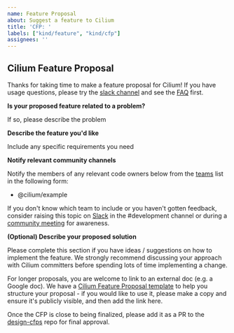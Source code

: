 ```yaml
---
name: Feature Proposal
about: Suggest a feature to Cilium
title: 'CFP: '
labels: ["kind/feature", "kind/cfp"]
assignees: ''
---
```


## Cilium Feature Proposal

Thanks for taking time to make a feature proposal for Cilium! If you have usage questions, please try the [slack channel](https://slack.cilium.io) and see the [FAQ](https://github.com/cilium/cilium/issues?utf8=%E2%9C%93&q=is:issue+label:kind/question+) first.

**Is your proposed feature related to a problem?**

If so, please describe the problem

**Describe the feature you'd like**

Include any specific requirements you need

**Notify relevant community channels**

Notify the members of any relevant code owners below from the [teams] list in the following form:

- @cilium/example

If you don't know which team to include or you haven't gotten feedback, consider raising this topic on [Slack] in the #development channel or during a [community meeting] for awareness.

**(Optional) Describe your proposed solution**

Please complete this section if you have ideas / suggestions on how to implement the feature. We strongly recommend discussing your approach with Cilium committers before spending lots of time implementing a change.

For longer proposals, you are welcome to link to an external doc (e.g. a Google doc). We have a [Cilium Feature Proposal template](https://docs.google.com/document/d/1vtE82JExQHw8_-pX2Uhq5acN1BMPxNlS6cMQUezRTWg/edit) to help you structure your proposal - if you would like to use it, please make a copy and ensure it's publicly visible, and then add the link here.

Once the CFP is close to being finalized, please add it as a PR to the [design-cfps](https://github.com/cilium/design-cfps) repo for final approval.

[community meeting]: https://docs.cilium.io/en/stable/community/community/#community-meetings
[Slack]: https://docs.cilium.io/en/stable/community/community/#slack
[teams]: https://github.com/cilium/community/tree/main/ladder/teams
